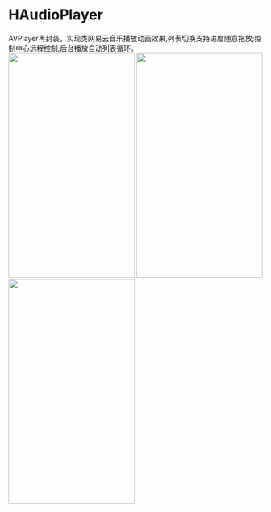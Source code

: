 # HAudioPlayer
AVPlayer再封装，实现类网易云音乐播放动画效果,列表切换支持进度随意拖放;控制中心远程控制;后台播放自动列表循环。
<img src="https://github.com/wuqiuhao/HAudioPlayer/raw/master/gif/1.gif" width=250 height=445 />
<img src="https://github.com/wuqiuhao/HAudioPlayer/raw/master/gif/2.gif" width=250 height=445 />
<img src="https://github.com/wuqiuhao/HAudioPlayer/raw/master/gif/3.gif" width=250 height=445 />


